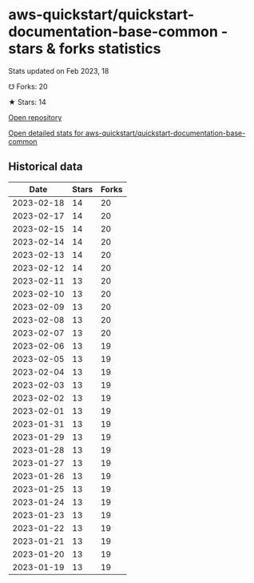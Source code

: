 # aws-quickstart/quickstart-documentation-base-common - stars & forks statistics

Stats updated on Feb 2023, 18

☋ Forks: 20

★ Stars: 14

[Open repository](https://github.com/aws-quickstart/quickstart-documentation-base-common)

[Open detailed stats for aws-quickstart/quickstart-documentation-base-common](https://reviewgithub.com/rep/aws-quickstart/quickstart-documentation-base-common)

## Historical data
| Date | Stars | Forks |
|------|-------|-------|
| 2023-02-18 | 14 | 20 | 
| 2023-02-17 | 14 | 20 | 
| 2023-02-15 | 14 | 20 | 
| 2023-02-14 | 14 | 20 | 
| 2023-02-13 | 14 | 20 | 
| 2023-02-12 | 14 | 20 | 
| 2023-02-11 | 13 | 20 | 
| 2023-02-10 | 13 | 20 | 
| 2023-02-09 | 13 | 20 | 
| 2023-02-08 | 13 | 20 | 
| 2023-02-07 | 13 | 20 | 
| 2023-02-06 | 13 | 19 | 
| 2023-02-05 | 13 | 19 | 
| 2023-02-04 | 13 | 19 | 
| 2023-02-03 | 13 | 19 | 
| 2023-02-02 | 13 | 19 | 
| 2023-02-01 | 13 | 19 | 
| 2023-01-31 | 13 | 19 | 
| 2023-01-29 | 13 | 19 | 
| 2023-01-28 | 13 | 19 | 
| 2023-01-27 | 13 | 19 | 
| 2023-01-26 | 13 | 19 | 
| 2023-01-25 | 13 | 19 | 
| 2023-01-24 | 13 | 19 | 
| 2023-01-23 | 13 | 19 | 
| 2023-01-22 | 13 | 19 | 
| 2023-01-21 | 13 | 19 | 
| 2023-01-20 | 13 | 19 | 
| 2023-01-19 | 13 | 19 | 

